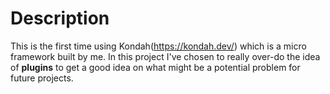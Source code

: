 # Description

This is the first time using Kondah(https://kondah.dev/) which is a micro framework built by me. In this project I've chosen to really over-do the idea of **plugins** to get a good idea on what might be a potential problem for future projects.
